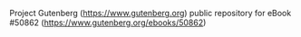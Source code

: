 Project Gutenberg (https://www.gutenberg.org) public repository for
eBook #50862 (https://www.gutenberg.org/ebooks/50862)
